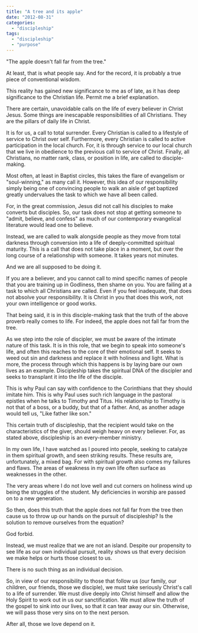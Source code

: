 ```yaml
---
title: "A tree and its apple"
date: "2012-08-31"
categories: 
  - "discipleship"
tags: 
  - "discipleship"
  - "purpose"
---
```


"The apple doesn't fall far from the tree."

At least, that is what people say. And for the record, it is probably a true piece of conventional wisdom.

This reality has gained new significance to me as of late, as it has deep significance to the Christian life. Permit me a brief explanation.

There are certain, unavoidable calls on the life of every believer in Christ Jesus. Some things are inescapable responsibilities of all Christians. They are the pillars of daily life in Christ.

It is for us, a call to total surrender. Every Christian is called to a lifestyle of service to Christ over self. Furthermore, every Christian is called to active participation in the local church. For, it is through service to our local church that we live in obedience to the previous call to service of Christ. Finally, all Christians, no matter rank, class, or position in life, are called to disciple-making.

Most often, at least in Baptist circles, this takes the flare of evangelism or "soul-winning," as many call it. However, this idea of our responsibility simply being one of convincing people to walk an aisle of get baptized greatly undervalues the task to which we have all been called.

For, in the great commission, Jesus did not call his disciples to make converts but disciples. So, our task does not stop at getting someone to "admit, believe, and confess" as much of our contemporary evangelical literature would lead one to believe.

Instead, we are called to walk alongside people as they move from total darkness through conversion into a life of deeply-committed spiritual maturity. This is a call that does not take place in a moment, but over the long course of a relationship with someone. It takes years not minutes.

And we are all supposed to be doing it.

If you are a believer, and you cannot call to mind specific names of people that you are training up in Godliness, then shame on you. You are failing at a task to which all Christians are called. Even if you feel inadequate, that does not absolve your responsibility. It is Christ in you that does this work, not your own intelligence or good works.

That being said, it is in this disciple-making task that the truth of the above proverb really comes to life. For indeed, the apple does not fall far from the tree.

As we step into the role of discipler, we must be aware of the intimate nature of this task. It is in this role, that we begin to speak into someone's life, and often this reaches to the core of their emotional self. It seeks to weed out sin and darkness and replace it with holiness and light. What is more, the process through which this happens is by laying bare our own lives as an example. Discipleship takes the spiritual DNA of the discipler and seeks to transplant it into the life of the disciple.

This is why Paul can say with confidence to the Corinthians that they should imitate him. This is why Paul uses such rich language in the pastoral epistles when he talks to Timothy and Titus. His relationship to Timothy is not that of a boss, or a buddy, but that of a father. And, as another adage would tell us, "Like father like son."

This certain truth of discipleship, that the recipient would take on the characteristics of the giver, should weigh heavy on every believer. For, as stated above, discipleship is an every-member ministry.

In my own life, I have watched as I poured into people, seeking to catalyze in them spiritual growth, and seen striking results. These results are, unfortunately, a mixed bag. For with spiritual growth also comes my failures and flaws. The areas of weakness in my own life often surface as weaknesses in the other.

The very areas where I do not love well and cut corners on holiness wind up being the struggles of the student. My deficiencies in worship are passed on to a new generation.

So then, does this truth that the apple does not fall far from the tree then cause us to throw up our hands on the pursuit of discipleship? Is the solution to remove ourselves from the equation?

God forbid.

Instead, we must realize that we are not an island. Despite our propensity to see life as our own individual pursuit, reality shows us that every decision we make helps or hurts those closest to us.

There is no such thing as an individual decision.

So, in view of our responsibility to those that follow us (our family, our children, our friends, those we disciple), we must take seriously Christ's call to a life of surrender. We must dive deeply into Christ himself and allow the Holy Spirit to work out in us our sanctification. We must allow the truth of the gospel to sink into our lives, so that it can tear away our sin. Otherwise, we will pass those very sins on to the next person.

After all, those we love depend on it.

